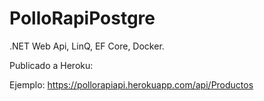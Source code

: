 # PolloRapiPostgre
.NET Web Api, LinQ, EF Core, Docker.


Publicado a Heroku:

Ejemplo: https://pollorapiapi.herokuapp.com/api/Productos

